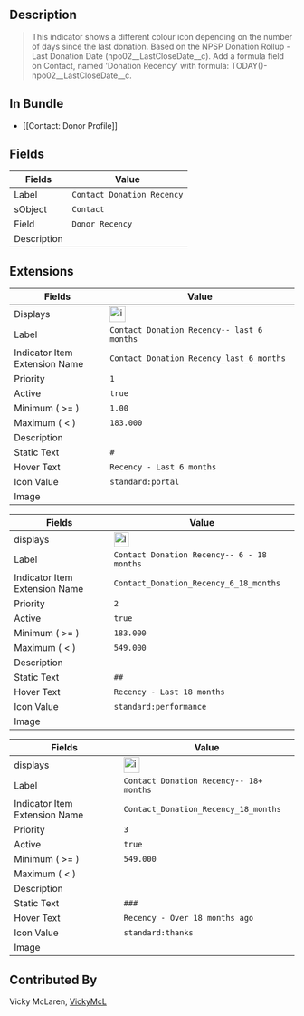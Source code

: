 ## Description

> This indicator shows a different colour icon depending on the number of days since the last donation. Based on the NPSP Donation Rollup - Last Donation Date (npo02__LastCloseDate__c). Add a formula field on Contact, named 'Donation Recency' with formula: TODAY()- npo02__LastCloseDate__c.  

## In Bundle
* [[Contact: Donor Profile]]

## Fields
| Fields | Value | 
|-----------|-----------|
|Label|`Contact Donation Recency`|
|sObject|`Contact`|
|Field|`Donor Recency`|
|Description|


## Extensions

| Fields | Value |
|-----------|-----------|
|Displays|<img width="28" alt="image" src="https://user-images.githubusercontent.com/122455058/228932794-989ce0b4-7a2a-4f16-b6bd-6b210472c6ae.png">|
|Label|`Contact Donation Recency-- last 6 months`|
|Indicator Item Extension Name|`Contact_Donation_Recency_last_6_months`|
|Priority|`1`|
|Active|`true`|
|Minimum ( >= )|`1.00`|
|Maximum ( < )|`183.000`|
|Description|
|Static Text|`#`|
|Hover Text|`Recency - Last 6 months`|
|Icon Value|`standard:portal`|
|Image|



| Fields | Value |
|-----------|-----------|
|displays|<img width="26" alt="image" src="https://user-images.githubusercontent.com/122455058/228933769-7477bbc5-67a1-4ce5-b147-c1106bbc9f32.png">|
|Label|`Contact Donation Recency-- 6 - 18 months`|
|Indicator Item Extension Name|`Contact_Donation_Recency_6_18_months`|
|Priority|`2`|
|Active|`true`|
|Minimum ( >= )|`183.000`|
|Maximum ( < )|`549.000`|
|Description|
|Static Text|`##`
|Hover Text|`Recency - Last 18 months`|
|Icon Value|`standard:performance`
|Image|



| Fields | Value |
|-----------|-----------|
|displays|<img width="28" alt="image" src="https://user-images.githubusercontent.com/122455058/228934425-18d4eba7-25f6-491e-86f7-809501c687be.png">|
|Label|`Contact Donation Recency-- 18+ months`|
|Indicator Item Extension Name|`Contact_Donation_Recency_18_months`|
|Priority|`3`|
|Active|`true`|
|Minimum ( >= )|`549.000`|
|Maximum ( < )
|Description|
|Static Text|`###`
|Hover Text|`Recency - Over 18 months ago`|
|Icon Value|`standard:thanks`
|Image|

## Contributed By
Vicky McLaren, [VickyMcL](https://github.com/VickyMcL)